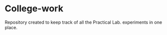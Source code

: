 # College-work
Repository created to keep track of all the Practical Lab. experiments in one place.
